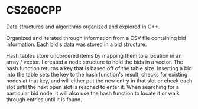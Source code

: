 # CS260CPP
Data structures and algorithms organized and explored in C++.

Organized and iterated through information from a CSV file containing bid information. Each bid's data was stored in a bid structure.

Hash tables store undordered items by mapping them to a location in an array / vector. I created a node structure to hold the bids in a vector. The hash function returns a key that is based off of the table size. Inserting a bid into the table sets the key to the hash function's result, checks for existing nodes at that key, and will either put the new entry in that slot or check each slot until the next open slot is reached to enter it. When searching for a particular bid node, it will also use the hash function to locate it or walk through entries until it is found.
